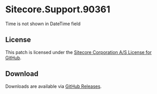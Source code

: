 # Sitecore.Support.90361
Time is not shown in DateTime field

## License  
This patch is licensed under the [Sitecore Corporation A/S License for GitHub](https://github.com/sitecoresupport/Sitecore.Support.90361/blob/master/LICENSE).  

## Download  
Downloads are available via [GitHub Releases](https://github.com/sitecoresupport/Sitecore.Support.90361/releases).  
